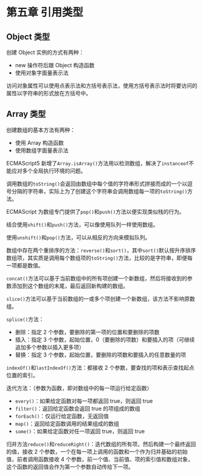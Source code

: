 # 第五章 引用类型

## Object 类型

创建 Object 实例的方式有两种：

-   new 操作符后跟 Object 构造函数
-   使用对象字面量表示法

访问对象属性可以使用点表示法和方括号表示法，使用方括号表示法时将要访问的属性以字符串的形式放在方括号中。

## Array 类型

创建数组的基本方法有两种：

-   使用 Array 构造函数
-   使用数组字面量表示法

ECMAScript5 新增了`Array.isArray()`方法用以检测数组，解决了`instanceof`不能应对多个全局执行环境的问题。

调用数组的`toString()`会返回由数组中每个值的字符串形式拼接而成的一个以逗号分隔的字符串，实际上为了创建这个字符串会调用数组每一项的`toString()`方法。

ECMAScript 为数组专门提供了`pop()`和`push()`方法以便实现类似栈的行为。

结合使用`shift()`和`push()`方法，可以像使用队列一样使用数组。

使用`unshift()`和`pop()`方法，可以从相反的方向来模拟队列。

数组中存在两个重排序的方法：`reverse()`和`sort()`，其中`sort()`默认按升序排序数组项，其实质是调用每个数组项的`toString()`方法，比较的是字符串，即便每一项都是数值。

`concat()`方法可以基于当前数组中的所有项创建一个新数组，然后将接收到的参数添加到这个数组的末尾，最后返回新构建的数组。

`slice()`方法可以基于当前数组的一或多个项创建一个新数组，该方法不影响原数组。

`splice()`方法：

-   删除：指定 2 个参数，要删除的第一项的位置和要删除的项数
-   插入：指定 3 个参数，起始位置，0（要删除的项数）和要插入的项（可继续追加多个参数以插入更多项）
-   替换：指定 3 个参数，起始位置，要删除的项数和要插入的任意数量的项

`indexOf()`和`lastIndexOf()`方法：都接收 2 个参数，要查找的项和表示查找起点位置的索引。

迭代方法：（参数为函数，即对数组中的每一项运行给定函数）

-   `every()`：如果给定函数对每一项都返回 true，则返回 true
-   `filter()`：返回给定函数会返回 true 的项组成的数组
-   `forEach()`：仅运行给定函数，无返回值
-   `map()`：返回给定函数调用的结果组成的数组
-   `some()`：如果给定函数对任一项返回 true，则返回 true

归并方法`reduce()`和`reduceRight()`：迭代数组的所有项，然后构建一个最终返回的值，接收 2 个参数，一个在每一项上调用的函数和一个作为归并基础的初始值，前者调用函数接收 4 个参数，前一个值、当前值、项的索引值和数组对象，这个函数的返回值会作为第一个参数自动传给下一项。
